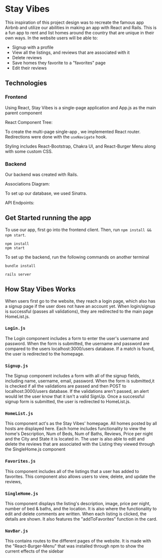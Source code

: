 # Stay Vibes

This inspiration of this project design was to recreate the famous app Airbnb and utilize our abilities in making an app with React and Rails. This is a fun app to rent and list homes around the country that are unique in their own ways. In the website users will be able to:
* Signup with a profile
* View all the listings, and reviews that are associated with it
* Delete reviews
* Save homes they favorite to a "favorites" page
* Edit their reviews

## Technologies

### Frontend

Using React, Stay Vibes is a single-page application and App.js as the main parent component

React Component Tree:



To create the multi-page single-app , we implemented React router.  Redirections were done with the ```useNavigate``` hook.

Styling includes React-Bootstrap, Chakra UI, and React-Burger Menu along with some custom CSS.

### Backend

Our backend was created with Rails.   

Associations Diagram:



To set up our database, we used Sinatra.

API Endpoints:





## Get Started running the app

To use our app, first go into the frontend client.  Then, run ```npm install && npm start```.

```
npm install
npm start
```

To set up the backend, run the following commands on another terminal
```
bundle install
```

```
rails server
```

## How Stay Vibes Works

When users first go to the website, they reach a login page, which also has a signup page if the user does not have an account yet. When login/signup is successful (passes all validations), they are redirected to the main page HomeList.js.  

### ```Login.js```

The Login component includes a form to enter the user's username and password.  When the form is submitted, the username and password are compared to the users localhost:3000/users database.  If a match is found, the user is redirected to the homepage.

### ```Signup.js```

The Signup component includes a form with all of the signup fields, including name, username, email, password.  When the form is submitted,it is checked if all the validations are passed and then POST to localhost:3000/users database.  If the validations aren't passed, an alert would let the user know that it isn't a valid SignUp.  Once a successful signup form is submitted, the user is redirected to HomeList.js.

### ```HomeList.js```

This component act's as the Stay Vibes' homepage.  All homes posted by all hosts are displayed here.  Each home includes functionality to view the home's Description, Num of Beds, Num of Baths, Reviews, Price per night and the City and State it is located in. The user is also able to edit and delete the reviews that are associated with the Listing they viewed through the SingleHome.js component
### ```Favorites.js```

This component includes all of the listings that a user has added to favorites.  This component also allows users to view, delete, and update the reviews,


### ```SingleHome.js```

This component displays the listing's description, image, price per night, number of bed & baths, and the location. It is also where the functionality to edit and delete comments are written.  When each listing is clicked, the details are shown.  It also features the "addToFavorites" function in the card.


### ```NavBar.js```

This contains routes to the different pages of the website. It is made with the "React-Burger-Menu" that was installed through npm to show the current effects of the sidebar

